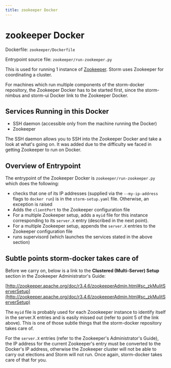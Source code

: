 ```yaml
---
title: zookeeper Docker
---
```


zookeeper Docker
================

Dockerfile: `zookeeper/Dockerfile`

Entrypoint source file: `zookeeper/run-zookeeper.py`

This is used for running 1 instance of
[Zookeeper](http://zookeeper.apache.org/). Storm uses Zookeeper for
coordinating a cluster.

For machines which run multiple components of the storm-docker repository,
the Zookeeper Docker has to be started first, since the storm-nimbus and
storm-ui Docker link to the Zookeeper Docker.

## Services Running in this Docker

- SSH daemon (accessible only from the machine running the Docker)
- Zookeeper

The SSH daemon allows you to SSH into the Zookeeper Docker and take a look at
what's going on. It was added due to the difficulty we faced in getting
Zookeeper to run on Docker.

## Overview of Entrypoint

The entrypoint of the Zookeeper Docker is `zookeeper/run-zookeeper.py`
which does the following:

- checks that one of its IP addresses (supplied via the `--my-ip-address` flags
to `docker run`) is in the `storm-setup.yaml` file. Otherwise, an exception is
raised
- Adds the `clientPort` to the Zookeeper configuration file
- For a multiple Zookeeper setup, adds a `myid` file for this instance
corresponding to its `server.X` entry (described in the next point).
- For a multiple Zookeeper setup, appends the `server.X` entries to the
Zookeeper configuration file
- runs supervisord (which launches the services stated in the above section)

## Subtle points storm-docker takes care of

Before we carry on, below is a link to the **Clustered (Multi-Server) Setup**
section in the Zookeeper Administrator's Guide:

[http://zookeeper.apache.org/doc/r3.4.6/zookeeperAdmin.html#sc_zkMulitServerSetup](http://zookeeper.apache.org/doc/r3.4.6/zookeeperAdmin.html#sc_zkMulitServerSetup)

The `myid` file is probably used for each Zoookeeper instance to identify itself
in the server.X entries and is easily missed out (refer to point 5 of the link
above). This is one of those subtle things that the storm-docker repository
takes care of.

For the `server.X` entries (refer to the Zookeeper's Administrator's Guide), the
IP address for the current Zookeeper's entry must be converted to the Docker's
IP address, otherwise the Zookeeper cluster will not be able to carry out
elections and Storm will not run. Once again, storm-docker takes care of that
for you.
